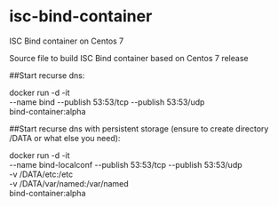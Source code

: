 # isc-bind-container
ISC Bind container on Centos 7

Source file to build ISC Bind container based on Centos 7 release

##Start recurse dns:

docker run -d -it \
--name bind --publish 53:53/tcp --publish 53:53/udp \
bind-container:alpha


##Start recurse dns with persistent storage (ensure to create directory /DATA or what else you need):

docker run -d -it \
--name bind-localconf --publish 53:53/tcp --publish 53:53/udp \
-v /DATA/etc:/etc \
-v /DATA/var/named:/var/named \
bind-container:alpha
